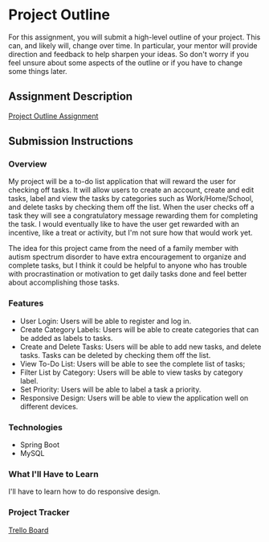 # Project Outline
For this assignment, you will submit a high-level outline of your project. This can, and likely will, change over time. In particular, your mentor will provide direction and feedback to help sharpen your ideas. So don't worry if you feel unsure about some aspects of the outline or if you have to change some things later.

## Assignment Description
[Project Outline Assignment](https://education.launchcode.org/liftoff/modules/assignments/project-outline)

## Submission Instructions

### Overview
My project will be a to-do list application that will reward the user for checking off tasks. It will allow users to create an account, create and edit tasks, label and view the tasks by categories such as Work/Home/School, and delete tasks by checking them off the list. When the user checks off a task they will see a congratulatory message rewarding them for completing the task. I would eventually like to have the user get rewarded with an incentive, like a treat or activity, but I'm not sure how that would work yet. 

The idea for this project came from the need of a family member with autism spectrum disorder to have extra encouragement to organize and complete tasks, but I think it could be helpful to anyone who has trouble with procrastination or motivation to get daily tasks done and feel better about accomplishing those tasks.

### Features
- User Login: Users will be able to register and log in. 
- Create Category Labels: Users will be able to create categories that can be added as labels to tasks.
- Create and Delete Tasks: Users will be able to add new tasks, and delete tasks. Tasks can be deleted by checking them off the list. 
- View To-Do List: Users will be able to see the complete list of tasks;
- Filter List by Category: Users will be able to view tasks by category label.
- Set Priority: Users will be able to label a task a priority.
- Responsive Design: Users will be able to view the application well on different devices.

### Technologies
- Spring Boot
- MySQL


### What I'll Have to Learn
I'll have to learn how to do responsive design. 
### Project Tracker

[Trello Board](https://trello.com/b/2838XkH9/liftoff)
